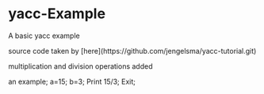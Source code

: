 # yacc-Example


<p>A basic yacc example<p>
<p>source code taken by [here](https://github.com/jengelsma/yacc-tutorial.git)<p>
<p>multiplication and division operations added<p>
  
<p>an example;
  a=15;
  b=3;
  Print 15/3;
  Exit;
<p>
